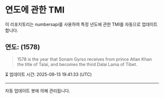 
# 연도에 관한 TMI

이 리포지토리는 numbersapi를 사용하여 특정 년도에 관한 TMI를 자동으로 업데이트합니다.

## 연도: (1578)
> 1578 is the year that Sonam Gyrso receives from prince Atlan Khan the title of Talaï, and becomes the third Dalai Lama of Tibet.

⏳ 업데이트 시간: 2025-09-13 19:41:33 (UTC)

---
자동 업데이트 봇에 의해 관리됩니다.
